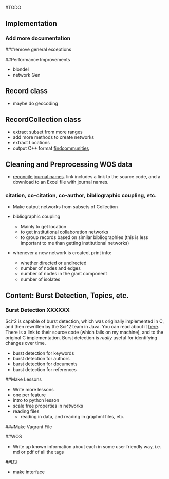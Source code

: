 #TODO

## Implementation
### Add more documentation
###remove general exceptions

##Performance Improvements
* blondel
* network Gen

## Record class

* maybe do geocoding

## RecordCollection class
* extract subset from more ranges
* add more methods to create networks
* extract Locations
* output C++ format [findcommunities](https://sites.google.com/site/findcommunities/)

## Cleaning and Preprocessing WOS data

* [reconcile journal names](http://cishell.wiki.cns.iu.edu/Reconcile+Journal+Names). link includes a link to the source code, and a download to an Excel file with journal names.

### citation, co-citation, co-author, bibliographic coupling, etc.  

+ Make output networks from subsets of Collection

* bibliographic coupling
    - Mainly to get location
    - to get institutional collaboration networks
    - to group records based on similar bibliographies (this is less important to me than getting institutional networks)


* whenever a new network is created, print info:
    - whether directed or undirected
    - number of nodes and edges
    - number of nodes in the giant component
    - number of isolates

## Content: Burst Detection, Topics, etc.

### Burst Detection XXXXXX

Sci^2 is capable of burst detection, which was originally implemented in C, and then rewritten by the Sci^2 team in Java. You can read about it [here](http://cishell.wiki.cns.iu.edu/Burst+Detection). There is a link to their source code (which fails on my machine), and to the original C implementation. Burst detection is *really* useful for identifying changes over time.

* burst detection for keywords
* burst detection for authors
* burst detection for documents
* burst detection for references

##Make Lessons
- Write more lessons
- one per feature
- intro to python lesson
- scale free properties in networks
- reading files
   + reading in data, and reading in graphml files, etc.

###Make Vagrant File

##WOS
- Write up known information about each in some user friendly way, i.e. md or pdf of all the tags

##D3
- make interface
